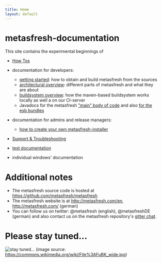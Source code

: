 ```yaml
---
title: Home
layout: default
---
```


# metasfresh-documentation

This site contains the experimental beginnings of

* [How Tos](howto_static/)
* documentation for developers:
  - [getting started](developers/EN/developer_doc_getting_started): how to obtain and build metasfresh from the sources
  - [architectural overview](developers/EN/developer_doc_metasfresh_overview): different parts of metasfresh and what they are about
  - [buildsystem overview](infrastructure/EN/CI_infrastructure): how the maven-based buildsystem works locally as well a on our CI-server
  - Javadocs for the metasfresh ["main" body of code](http://metasfresh.com/javadoc/metasfresh-master/) and also [for the esb bundles](http://metasfresh.com/javadoc/metasfresh-esb-master/)
* documentation for admins and release managers:
  - [how to create your own metasfresh-installer](admins/installer_scripts/EN/build_new_release)

* [Support & Troubleshooting](support_static/EN/)

* [test documentation](tests_static/)
* individual windows' documentation

# Additional notes

* The metasfresh source code is hosted at https://github.com/metasfresh/metasfresh
* The metasfresh website is at http://metasfresh.com/en, http://metasfresh.com/ (german)
* You can follow us on twitter: @metasfresh (english), @metasfreshDE (german) and also contact us on the metasfresh repository's [gitter chat](https://gitter.im/metasfresh/metasfresh).



# Please stay tuned...

![stay tuned...](https://upload.wikimedia.org/wikipedia/commons/0/0b/FuBK_wide.jpg)
(image source: https://commons.wikimedia.org/wiki/File%3AFuBK_wide.jpg)
